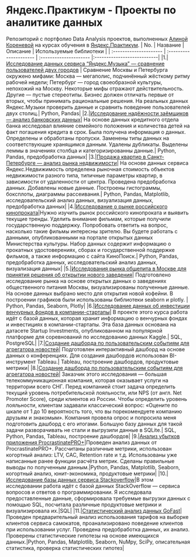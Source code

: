 # Яндекс.Практикум - Проекты по аналитике данных
Репозиторий с портфолио Data Analysis проектов, выполненных [Алиной Кореневой](https://github.com/AlinaKoreneva) на курсах обучения в [Яндекс.Практикум](https://practicum.yandex.ru/).
| No.                | Название                | Описание                | Используемые библиотеки     |
| :--------------------- | :--------------------- | :--------------------- |:---------------------------|
|1.|[Исследование данных сервиса “Яндекс.Музыка” — сравнение пользователей двух городов](01-yandex-music)  | Сравнение Москвы и Петербурга окружено мифами: Москва — мегаполис, подчинённый жёсткому ритму рабочей недели; Петербург — город своеобразной культуры, непохожий на Москву. Некоторые мифы отражают действительность. Другие — пустые стереотипы. Бизнес должен отличать первые от вторых, чтобы принимать рациональные решения. На реальных данных Яндекс.Музыки проверить данные и сравнить поведение пользователей двух столиц.| Python, Pandas| 
|2.|[Исследование надёжности заёмщиков — анализ банковских данных](02-reliability_of_borrowers)| На основе данных кредитного отдела банка исследовал влияние семейного положения и количества детей на факт погашения кредита в срок. Была получена информация о данных. Определены и обработаны пропуски. Заменены типы данных на соответствующие хранящимся данным. Удалены дубликаты. Выделены леммы в значениях столбца и категоризированны данные.| Python, Pandas, предобработка данных|
|3.|[Продажа квартир в Санкт-Петербурге — анализ рынка недвижимости](03-apartments_for_sale_SP)| На основе данных сервиса Яндекс.Недвижимость определена рыночная стоимость объектов недвижимости разного типа, типичные параметры квартир, в зависимости от удаленности от центра. Проведена предобработка данных. Добавлены новые данные. Построены гистограммы, боксплоты, диаграммы рассеивания.| Python, Pandas, Matplotlib, исследовательский анализ данных, визуализация данных, предобработка данных|
|4.|[Исследование о рынке российского кинопроката](04-film_industry)|Нужно изучить рынок российского кинопроката и выявить текущие тренды. Уделить внимание фильмам, которые получили государственную поддержку. Попробовать ответить на вопрос, насколько такие фильмы интересны зрителю. Вы будете работать с данными, опубликованными на портале открытых данных Министерства культуры. Набор данных содержит информацию о прокатных удостоверениях, сборах и государственной поддержке фильмов, а также информацию с сайта КиноПоиск.| Python, Pandas, предобработка данных, исследовательский анализ данных, визуализация данных|
|5.|[Исследования рынка общепита в Москве для принятия решения об открытии нового заведения](05-public_catering_places)| Подготовлено исследование рынка на основе открытых данных о заведениях общественного питания Москвы, визуализированы полученные данные. На основе данных выбрано место для открытия новой кофейни. В построении графиков были использованы библиотеки seaborn и plotly. | Python, Pandas, Seaborn, Plotly|
|6.|[Исследование данных об инвестиции венчурных фондов в компании-стартапы](06-investment_in_start-up)| В проекте этого курса работа идёт с базой данных, которая хранит информацию о венчурных фондах и инвестициях в компании-стартапы. Эта база данных основана на датасете Startup Investments, опубликованном на популярной платформе для соревнований по исследованию данных Kaggle.| SQL, PostgreSQL|
|7.|[Создание дашборда по пользовательским событиям для агрегатора новостей](07-news_aggregator)| Подготовлен интерактивный дашборд на основе данных о конференциях. Для создания дашбордов использован BI-инструмент Tableau.| Tableau, построение дашбордов, продуктовые метрики|
|8.|[Создание дашборда по пользовательским событиям для агрегатора новостей](08-telecom_company)| Заказчик этого исследования — большая телекоммуникационная компания, которая оказывает услуги на территории всего СНГ. Перед компанией стоит задача определить текущий уровень потребительской лояльности, или NPS (от англ. Net Promoter Score), среди клиентов из России. Чтобы определить уровень лояльности, клиентам задавали классический вопрос: «Оцените по шкале от 1 до 10 вероятность того, что вы порекомендуете компанию друзьям и знакомым». Компания провела опрос и попросила меня подготовить дашборд с его итогами. Большую базу данных для такой задачи разворачивать не стали и выгрузили данные в SQLite.| SQL, Python, Pandas, Tableau, построение дашбордов|
|9.|[Анализ убытков приложения ProcrastinatePRO+](09-losses_of_app)|Проведен анализ данных от ProcrastinatePRO+. Рассчитаны различные метрики, использован когортный анализ: LTV, CAC, Retention rate и т.д. Использованы уже написанные ранее функции расчёта метрик. Сделаны правильные выводы по полученным данным.|Python, Pandas, Matplotlib, Seaborn, когортный анализ, юнит-экономика, продуктовые метрики|
|10.|[Исследование базы данных сервиса Stackoverflow]()|В этом исследовании работа идёт с базой данных StackOverflow — сервиса вопросов и ответов о программировании. Я исследовала предоставленные данные, сформировала требуемые выгрузки данных с помощью SQL, посчитала различные продуктовые метрики и визуализировала их.|SQL|
|11.|[Статистический анализ данных GoFast]()|Проведен предварительный анализ использования тарифов на выборке клиентов сервиса самокатов, проанализировано поведение клиентов при использовании услуг. Проведена предобработка данных, их анализ. Проверены статистические гипотезы на основе имеющихся данных.|Python, Pandas, Matplotlib, Seaborn, NuMpy, SciPy, описательная статистика, проверка статистических гипотез|
